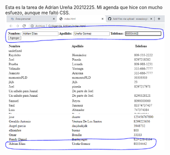 Esta es la tarea de Adrian Ureña 20212225. Mi agenda que hice con mucho esfuezo, aunque me faltó CSS.
![Captura 1](agenda1.PNG)
![captura 2](agenda2.PNG)